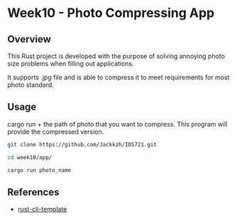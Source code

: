 # Week10 - Photo Compressing App

## Overview

This Rust project is developed with the purpose of solving annoying photo size problems when filling out applications.

It supports .jpg file and is able to compress it to meet requirements for most photo standard.  

## Usage
cargo run + the path of photo that you want to compress. This program will provide the compressed version.

```sh
git clone https://github.com/Jackkzh/IDS721.git

cd week10/app/

cargo run photo_name

```


## References

* [rust-cli-template](https://github.com/kbknapp/rust-cli-template)
